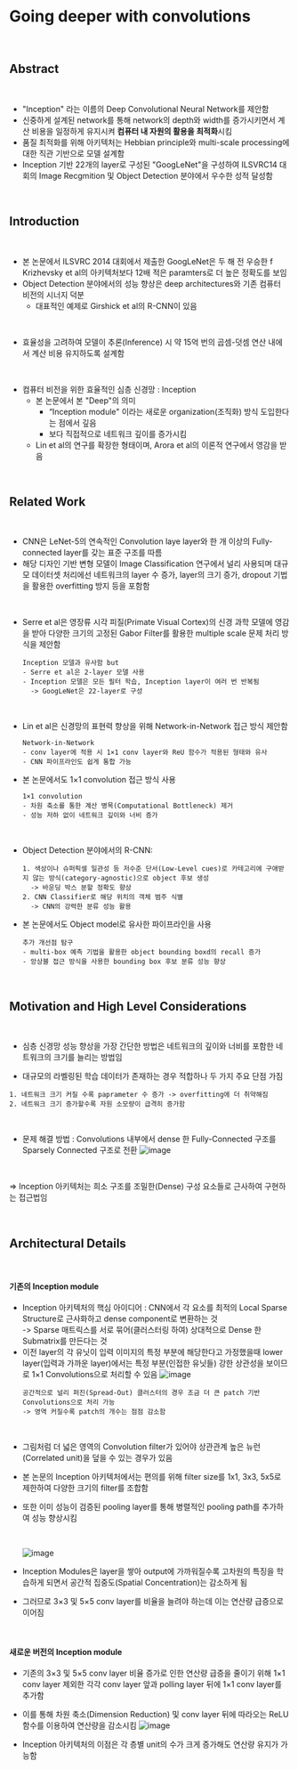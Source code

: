 # Going deeper with convolutions

<br>

## Abstract

<br>

- "Inception" 라는 이름의 Deep Convolutional Neural Network를 제안함
- 신중하게 설계된 network를 통해 network의 depth와 width를 증가시키면서 계산 비용을 일정하게 유지시켜 **컴퓨터 내 자원의 활용을 최적화**시킴
- 품질 최적화를 위해 아키텍처는 Hebbian principle와 multi-scale processing에 대한 직관 기반으로 모델 설계함
- Inception 기반 22개의 layer로 구성된 "GoogLeNet"을 구성하여 ILSVRC14 대회의 Image Recgmition 및 Object Detection 분야에서 우수한 성적 달성함

<br>

## Introduction

<br>

- 본 논문에서 ILSVRC 2014 대회에서 제출한 GoogLeNet은 두 해 전 우승한 f Krizhevsky et al의 아키텍처보다 12배 적은 paramters로 더 높은 정확도를 보임
- Object Detection 분야에서의 성능 향상은 deep architectures와 기존 컴퓨터 비전의 시너지 덕분
  - 대표적인 예제로 Girshick et al의 R-CNN이 있음

<br>
  
- 효율성을 고려하여 모델이 추론(Inference) 시 약 15억 번의 곱셈-덧셈 연산 내에서 계산 비용 유지하도록 설계함

<br>

- 컴퓨터 비전을 위한 효율적인 심층 신경망 : Inception
  - 본 논문에서 본 "Deep"의 의미
    - “Inception module" 이라는 새로운 organization(조직화) 방식 도입한다는 점에서 깊음
    - 보다 직접적으로 네트워크 깊이를 증가시킴
  - Lin et al의 연구를 확장한 형태이며, Arora et al의 이론적 연구에서 영감을 받음

<br>

## Related Work

<br>

- CNN은 LeNet-5의 연속적인 Convolution laye layer와 한 개 이상의 Fully-connected layer를 갖는 표준 구조를 따름
- 해당 디자인 기반 변형 모델이 Image Classification 연구에서 널리 사용되며 대규모 데이터셋 처리에선 네트워크의 layer 수 증가, layer의 크기 증가, dropout 기법을 활용한 overfitting 방지 등을 포함함

<br>

- Serre et al은 영장류 시각 피질(Primate Visual Cortex)의 신경 과학 모델에 영감을 받아 다양한 크기의 고정된 Gabor Filter를 활용한 multiple scale 문제 처리 방식을 제안함
  ```
  Inception 모델과 유사함 but
  - Serre et al은 2-layer 모델 사용
  - Inception 모델은 모든 필터 학습, Inception layer이 여러 번 반복됨
    -> GoogLeNet은 22-layer로 구성
  ```

<br>

- Lin et al은 신경망의 표현력 향상을 위해 Network-in-Network 접근 방식 제안함
  ```
  Network-in-Network
  - conv layer에 적용 시 1×1 conv layer와 ReU 함수가 적용된 형태와 유사
  - CNN 파이프라인도 쉽게 통합 가능
  ```
- 본 논문에서도 1×1 convolution 접근 방식 사용
  ```
  1×1 convolution
  - 차원 축소를 통한 계산 병목(Computational Bottleneck) 제거
  - 성능 저하 없이 네트워크 깊이와 너비 증가
  ```

<br>

- Object Detection 분야에서의 R-CNN:
  ```
  1. 색상이나 슈퍼픽셀 일관성 등 저수준 단서(Low-Level cues)로 카테고리에 구애받지 않는 방식(category-agnostic)으로 object 후보 생성
    -> 바운딩 박스 분할 정확도 향상
  2. CNN Classifier로 해당 위치의 객체 범주 식별
    -> CNN의 강력한 분류 성능 활용
  ```
- 본 논문에서도 Object model로 유사한 파이프라인을 사용
  ```
  추가 개선점 탐구
  - multi-box 예측 기법을 활용한 object bounding boxd의 recall 증가
  - 앙상블 접근 방식을 사용한 bounding box 후보 분류 성능 향상
  ```
<br>

## Motivation and High Level Considerations

<br>

- 심층 신경망 성능 향상을 가장 간단한 방법은 네트워크의 깊이와 너비를 포함한 네트워크의 크기를 늘리는 방법임

- 대규모의 라벨링된 학습 데이터가 존재하는 경우 적합하나 두 가지 주요 단점 가짐
```
1. 네트워크 크기 커질 수록 paprameter 수 증가 -> overfitting에 더 취약해짐
2. 네트워크 크기 증가할수록 자원 소모량이 급격히 증가함
```
<br>

- 문제 해결 방법 : Convolutions 내부에서 dense 한 Fully-Connected 구조를 Sparsely Connected 구조로 전환
![image](https://github.com/user-attachments/assets/0f698514-e565-443a-b8e4-f39d9314975b)


<br>

=> Inception 아키텍처는 희소 구조를 조밀한(Dense) 구성 요소들로 근사하여 구현하는 접근법임

<br>

## Architectural Details

<br>

#### 기존의 Inception module

- Inception 아키텍처의 핵심 아이디어 : CNN에서 각 요소를 최적의 Local Sparse Structure로 근사화하고 dense component로 변환하는 것 <br>
  -> Sparse 매트릭스를 서로 묶어(클러스터링 하여) 상대적으로 Dense 한 Submatrix를 만든다는 것
- 이전 layer의 각 유닛이 입력 이미지의 특정 부분에 해당한다고 가정했을때 lower layer(입력과 가까운 layer)에서는 특정 부분(인접한 유닛들) 강한 상관성을 보이므로 1×1 Convolutions으로 처리할 수 있음
  ![image](https://github.com/user-attachments/assets/fbc338a6-a2a7-4e2c-8dc7-f908ea701900)
  ```
  공간적으로 널리 퍼진(Spread-Out) 클러스터의 경우 조금 더 큰 patch 기반 Convolutions으로 처리 가능
  -> 영역 커질수록 patch의 개수는 점점 감소함
  ```

<br>

- 그림처럼 더 넓은 영역의 Convolution filter가 있어야 상관관계 높은 뉴런(Correlated unit)을 덮을 수 있는 경우가 있음
- 본 논문의 Inception 아키텍처에서는 편의를 위해 filter size를 1x1, 3x3, 5x5로 제한하여 다양한 크기의 filter를 조합함
- 또한 이미 성능이 검증된 pooling layer를 통해 병렬적인 pooling path를 추가하여 성능 향상시킴

  <br>

  ![image](https://github.com/user-attachments/assets/045daf1d-78c9-4daf-ac54-3d7b2dac20b2)
- Inception Modules은 layer을 쌓아 output에 가까워질수록 고차원의 특징을 학습하게 되면서 공간적 집중도(Spatial Concentration)는 감소하게 됨
- 그러므로 3×3 및 5×5 conv layer를 비율을 늘려야 하는데 이는 연산량 급증으로 이어짐

<br>

#### 새로운 버전의 Inception module

- 기존의 3×3 및 5×5 conv layer 비율 증가로 인한 연산량 급증을 줄이기 위해 1×1 conv layer 제외한 각각 conv layer 앞과 polling layer 뒤에 1×1 conv layer를 추가함
- 이를 통해 차원 축소(Dimension Reduction) 및 conv layer 뒤에 따라오는 ReLU 함수를 이용하여 연산량을 감소시킴
  ![image](https://github.com/user-attachments/assets/1771c79e-e92a-4d71-b73a-c367a6ce2e10)

- Inception 아키텍처의 이점은 각 층별 unit의 수가 크게 증가해도 연산량 유지가 가능함
